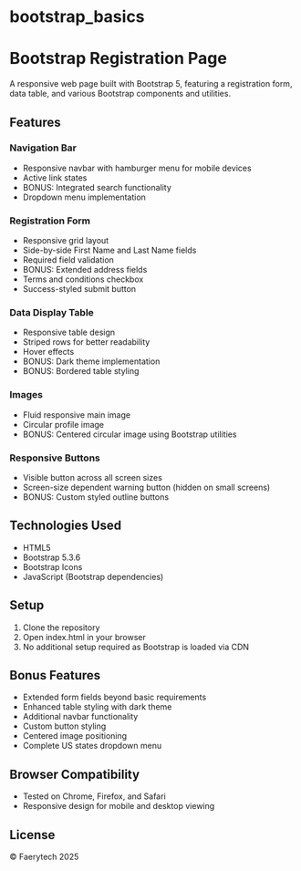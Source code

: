 # bootstrap_basics
# Bootstrap Registration Page

A responsive web page built with Bootstrap 5, featuring a registration form, data table, and various Bootstrap components and utilities.

## Features

### Navigation Bar
- Responsive navbar with hamburger menu for mobile devices
- Active link states
- BONUS: Integrated search functionality
- Dropdown menu implementation

### Registration Form
- Responsive grid layout
- Side-by-side First Name and Last Name fields
- Required field validation
- BONUS: Extended address fields
- Terms and conditions checkbox
- Success-styled submit button

### Data Display Table
- Responsive table design
- Striped rows for better readability
- Hover effects
- BONUS: Dark theme implementation
- BONUS: Bordered table styling

### Images
- Fluid responsive main image
- Circular profile image
- BONUS: Centered circular image using Bootstrap utilities

### Responsive Buttons
- Visible button across all screen sizes
- Screen-size dependent warning button (hidden on small screens)
- BONUS: Custom styled outline buttons

## Technologies Used
- HTML5
- Bootstrap 5.3.6
- Bootstrap Icons
- JavaScript (Bootstrap dependencies)

## Setup
1. Clone the repository
2. Open index.html in your browser
3. No additional setup required as Bootstrap is loaded via CDN

## Bonus Features
- Extended form fields beyond basic requirements
- Enhanced table styling with dark theme
- Additional navbar functionality
- Custom button styling
- Centered image positioning
- Complete US states dropdown menu

## Browser Compatibility
- Tested on Chrome, Firefox, and Safari
- Responsive design for mobile and desktop viewing

## License
© Faerytech 2025
